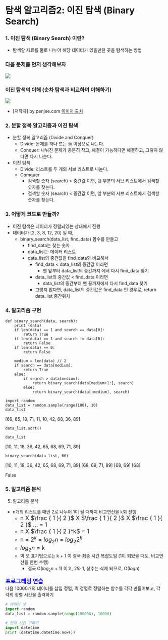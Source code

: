 # 탐색 알고리즘2: 이진 탐색 (Binary Search)

### 1. 이진 탐색 (Binary Search) 이란?
* 탐색할 자료를 둘로 나누어 해당 데이터가 있을만한 곳을 탐색하는 방법

### 다음 문제를 먼저 생각해보자
<img src="https://www.fun-coding.org/00_Images/binarysearch.png" />

### 이진 탐색의 이해 (순차 탐색과 비교하며 이해하기)

<img src="https://www.mathwarehouse.com/programming/images/binary-vs-linear-search/binary-and-linear-search-animations.gif">

* [저작자] by penjee.com [이미지 출처](https://blog.penjee.com/binary-vs-linear-search-animated-gifs)

### 2. 분할 정복 알고리즘과 이진 탐색
- 분할 정복 알고리즘 (Divide and Conquer)
  - Divide: 문제를 하나 또는 둘 이상으로 나눈다.
  - Conquer: 나눠진 문제가 충분히 작고, 해결이 가능하다면 해결하고, 그렇지 않다면 다시 나눈다.
- 이진 탐색
  - Divide: 리스트를 두 개의 서브 리스트로 나눈다.
  - Comquer
    - 검색할 숫자 (search) > 중간값 이면, 뒷 부분의 서브 리스트에서 검색할 숫자를 찾는다.
    - 검색할 숫자 (search) < 중간값 이면, 앞 부분의 서브 리스트에서 검색할 숫자를 찾는다.  
    
    
### 3. 어떻게 코드로 만들까?
* 이진 탐색은 데이터가 정렬되있는 상태에서 진행
* 데이터가 [2, 3, 8, 12, 20] 일 때,
  - binary_search(data_list, find_data) 함수를 만들고
    - find_data는 찾는 숫자
    - data_list는 데이터 리스트
    - data_list의 중간값을 find_data와 비교해서
      - find_data < data_list의 중간값 이라면
        - 맨 앞부터 data_list의 중간까지 에서 다시 find_data 찾기
      - data_list의 중간값 < find_data 이라면
        - data_list의 중간부터 맨 끝까지에서 다시 find_data 찾기
      - 그렇지 않다면, data_list의 중간값은 find_data 인 경우로, return data_list 중간위치

### 4. 알고리즘 구현

```
def binary_search(data, search):
    print (data)
    if len(data) == 1 and search == data[0]:
        return True
    if len(data) == 1 and search != data[0]:
        return False
    if len(data) == 0:
        return False
    
    medium = len(data) // 2
    if search == data[medium]:
        return True
    else:
        if search > data[medium]:
            return binary_search(data[medium+1:], search)
        else:
            return binary_search(data[:medium], search)
```
```
import random
data_list = random.sample(range(100), 10)
data_list
```
[69, 65, 18, 71, 11, 10, 42, 68, 36, 89]

```
data_list.sort()
```
```
data_list
```
[10, 11, 18, 36, 42, 65, 68, 69, 71, 89]

```
binary_search(data_list, 66)
```
[10, 11, 18, 36, 42, 65, 68, 69, 71, 89]
[68, 69, 71, 89]
[68, 69]
[68]

False

### 5. 알고리즘 분석

5. 알고리즘 분석
* n개의 리스트를 매번 2로 나누어 1이 될 때까지 비교연산을 k회 진행
  - <font size=4em>n X $\frac { 1 }{ 2 }$ X $\frac { 1 }{ 2 }$ X $\frac { 1 }{ 2 }$ ... = 1</font>
  - <font size=4em>n X $\frac { 1 }{ 2 }^k$ = 1</font>
  - <font size=4em>n = $2^k$ = $log_2 n$ = $log_2 2^k$</font>
  - <font size=4em>$log_2 n$ = k</font>
  - 빅 오 표기법으로는 k + 1 이 결국 최종 시간 복잡도임 (1이 되었을 때도, 비교연산을 한번 수행)
    - 결국 O($log_2 n$ + 1) 이고, 2와 1, 상수는 삭제 되므로, O($log n$)

<div class="alert alert-block alert-warning">
<strong><font color="blue" size="4em">프로그래밍 연습</font></strong><br>
다음 10000개의 데이터를 삽입 정렬, 퀵 정렬로 정렬하는 함수를 각각 만들어보고, 각각의 정렬 시간을 출력하기<br>
</div>

```python
# 데이터 셋
import random 
data_list = random.sample(range(100000), 10000)

# 현재 시간 구하기
import datetime
print (datetime.datetime.now())
```



